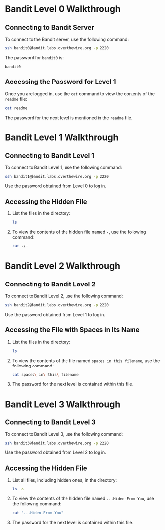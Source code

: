 # Bandit Level 0 Walkthrough

## Connecting to Bandit Server

To connect to the Bandit server, use the following command:

```bash
ssh bandit0@bandit.labs.overthewire.org -p 2220
```

The password for `bandit0` is:

```
bandit0
```

## Accessing the Password for Level 1

Once you are logged in, use the `cat` command to view the contents of the `readme` file:

```bash
cat readme
```

The password for the next level is mentioned in the `readme` file.

# Bandit Level 1 Walkthrough

## Connecting to Bandit Level 1

To connect to Bandit Level 1, use the following command:

```bash
ssh bandit1@bandit.labs.overthewire.org -p 2220
```

Use the password obtained from Level 0 to log in.

## Accessing the Hidden File

1. List the files in the directory:
   ```bash
   ls
   ```

2. To view the contents of the hidden file named `-`, use the following command:
   ```bash
   cat ./-
   ```

# Bandit Level 2 Walkthrough

## Connecting to Bandit Level 2

To connect to Bandit Level 2, use the following command:

```bash
ssh bandit2@bandit.labs.overthewire.org -p 2220
```

Use the password obtained from Level 1 to log in.

## Accessing the File with Spaces in Its Name

1. List the files in the directory:
   ```bash
   ls
   ```

2. To view the contents of the file named `spaces in this filename`, use the following command:
   ```bash
   cat spaces\ in\ this\ filename
   ```

3. The password for the next level is contained within this file.

# Bandit Level 3 Walkthrough

## Connecting to Bandit Level 3

To connect to Bandit Level 3, use the following command:

```bash
ssh bandit3@bandit.labs.overthewire.org -p 2220
```

Use the password obtained from Level 2 to log in.

## Accessing the Hidden File

1. List all files, including hidden ones, in the directory:
   ```bash
   ls -a
   ```

2. To view the contents of the hidden file named `...Hiden-From-You`, use the following command:
   ```bash
   cat "...Hiden-From-You"
   ```

3. The password for the next level is contained within this file.
